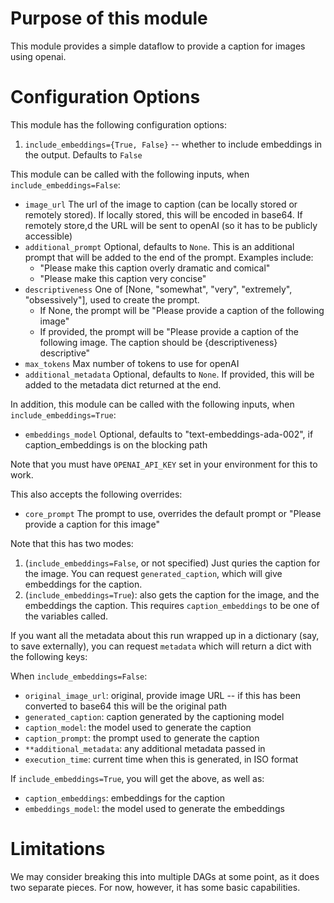 # Purpose of this module
This module provides a simple dataflow to provide a caption for images using openai.

# Configuration Options

This module has the following configuration options:
1. `include_embeddings={True, False}` -- whether to include embeddings in the output. Defaults to `False`

This module can be called with the following inputs, when `include_embeddings=False`:
- `image_url` The url of the image to caption (can be locally stored or remotely stored). If locally stored, this will be encoded in base64. If remotely store,d the URL will be sent to openAI (so it has to be publicly accessible)
- `additional_prompt` Optional, defaults to `None`. This is an additional prompt that will be added to the end of the prompt. Examples include:
  - "Please make this caption overly dramatic and comical"
  - "Please make this caption very concise"
- `descriptiveness` One of [None, "somewhat", "very", "extremely", "obsessively"], used to create the prompt.
  - If None, the prompt will be "Please provide a caption of the following image"
  - If provided, the prompt will be "Please provide a caption of the following image. The caption should be {descriptiveness} descriptive"
- `max_tokens` Max number of tokens to use for openAI
- `additional_metadata` Optional, defaults to `None`. If provided, this will be added to the metadata dict returned at the end.

In addition, this module can be called with the following inputs, when `include_embeddings=True`:
- `embeddings_model` Optional, defaults to "text-embeddings-ada-002", if caption_embeddings is on the blocking path

Note that you must have `OPENAI_API_KEY` set in your environment for this to work.

This also accepts the following overrides:
- `core_prompt` The prompt to use, overrides the default prompt or "Please provide a caption for this image"

Note that this has two modes:

1. (`include_embeddings=False`, or not specified) Just quries the caption for the image. You can request `generated_caption`, which will give embeddings for the caption.
2. (`include_embeddings=True`): also gets the caption for the image, and the embeddings the caption. This requires `caption_embeddings` to be one of the variables called.

If you want all the metadata about this run wrapped up in a dictionary (say, to save externally), you can request `metadata` which will return a dict with the following keys:

When `include_embeddings=False`:
- `original_image_url`: original, provide image URL -- if this has been converted to base64 this will be the original path
- `generated_caption`: caption generated by the captioning model
- `caption_model`: the model used to generate the caption
- `caption_prompt`: the prompt used to generate the caption
- `**additional_metadata`: any additional metadata passed in
- `execution_time`: current time when this is generated, in ISO format

If `include_embeddings=True`, you will get the above, as well as:
- `caption_embeddings`: embeddings for the caption
- `embeddings_model`: the model used to generate the embeddings

# Limitations
We may consider breaking this into multiple DAGs at some point, as it does two separate pieces.
For now, however, it has some basic capabilities.
